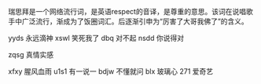 
瑞思拜是一个网络流行词，是英语respect的音译，是尊重的意思。该词在说唱歌手中广泛流行，渐成为了饭圈词汇。后逐渐引申为“厉害了大哥我佛了”的含义。


yyds 永远滴神
xswl 笑死我了
dbq 对不起
nsdd 你说得对

zqsg 真情实感

xfxy 腥风血雨
u1s1 有一说一
bdjw 不懂就问
blx 玻璃心
271 爱奇艺








